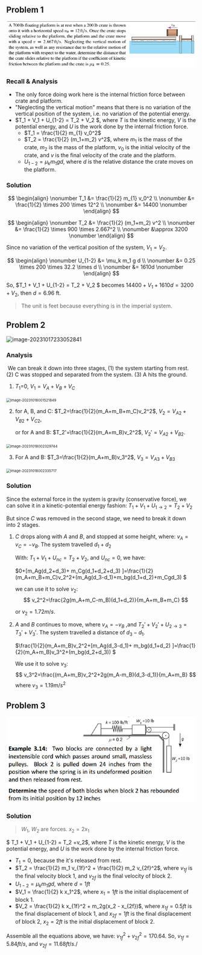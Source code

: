 

## Problem 1

<div style="text-align:center">
  <img src="https://github.com/leishi23/Dynamics_TA/blob/main/Discussion_4_3_Sol/Screenshot%202023-10-17%20221446.png?raw=true" width="500"/>   
</div>


### Recall & Analysis

- The only force doing work here is the internal friction force between crate and platform. 
- "Neglecting the vertical motion" means that there is no variation of the vertical position of the system, i.e. no variation of the potential energy. 
- $T_1 + V_1 + U_{1-2} = T_2 + V_2 $, where $T$ is the kinetic energy, $V$ is the potential energy, and $U$ is the work done by the internal friction force.
  - $T_1 = \frac{1}{2} m_{1} v_0^2$
  - $T_2 = \frac{1}{2} (m_1+m_2) v^2$, where $m_1$ is the mass of the crate, $m_2$ is the mass of the platform, $v_0$ is the initial velocity of the crate, and $v$ is the final velocity of the crate and the platform.
  - $U_{1-2} = \mu_k m_1 g d$, where $d$ is the relative distance the crate moves on the platform.

### Solution
$$
\begin{align} \nonumber
  T_1 &= \frac{1}{2} m_{1} v_0^2 \\ \nonumber
&= \frac{1}{2} \times 200 \times 12^2 \\ \nonumber
&= 14400 \nonumber
\end{align}
$$

$$
\begin{align} \nonumber
  T_2 &= \frac{1}{2} (m_1+m_2) v^2 \\ \nonumber
&= \frac{1}{2} \times 900 \times 2.667^2 \\ \nonumber
&\approx 3200 \nonumber
\end{align}
$$

Since no variation of the vertical position of the system, $V_1 = V_2$.

$$
\begin{align} \nonumber
  U_{1-2} &= \mu_k m_1 g d \\ \nonumber
&= 0.25 \times 200 \times 32.2 \times d \\ \nonumber
&= 1610d \nonumber
\end{align}
$$

So, $T_1 + V_1 + U_{1-2} = T_2 + V_2 $ becomes $14400 + V_1 + 1610d = 3200 + V_2$, then $d = 6.96$ ft. 
> The unit is feet because everything is in the imperial system.


## Problem 2

![image-20231017233052841](C:\Users\23472\AppData\Roaming\Typora\typora-user-images\image-20231017233052841.png)

### Analysis

​	We can break it down into three stages, (1) the system starting from rest. (2) C was stopped and separated from the system. (3) A hits the ground.

1.  $T_1$=0, 	$V_1=V_A+V_B+V_C$

<img src="C:\Users\23472\AppData\Roaming\Typora\typora-user-images\image-20231018001521849.png" alt="image-20231018001521849" style="zoom: 67%;" />

2. for A, B, and C: $T_2=\frac{1}{2}(m_A+m_B+m_C)v_2^2$,	 $V_2=V_{A2}+V_{B2}+V_{C2}$, 

   or for A and B: $T_2'=\frac{1}{2}(m_A+m_B)v_2^2$,	 $V_2'=V_{A2}+V_{B2}$.

<img src="C:\Users\23472\AppData\Roaming\Typora\typora-user-images\image-20231018002329744.png" alt="image-20231018002329744" style="zoom:67%;" />

3. For A and B: $T_3=\frac{1}{2}(m_A+m_B)v_3^2$,	$V_3=V_{A3}+V_{B3}$

<img src="C:\Users\23472\AppData\Roaming\Typora\typora-user-images\image-20231018002335717.png" alt="image-20231018002335717" style="zoom:67%;" />

### Solution

Since the external force in the system is gravity (conservative force), we can solve it in a kinetic-potential energy fashion: $T_1+V_1+U_{1\rightarrow 2}=T_2+V_2$

But since $C$ was removed in the second stage, we need to break it down into 2 stages.

1. $C$ drops along with $A$ and $B$, and stopped at some height, where: $v_A = v_C = -v_B$. The system travelled $d_1+d_2$

   With: $T_1+V_1+U_{nc}=T_2+V_2$, and $U_{nc}=0$, we have:

   $0+[m_Ag(d_2+d_3)+ m_Cg(d_1+d_2+d_3) ]=\frac{1}{2}(m_A+m_B+m_C)v_2^2+(m_Ag(d_3-d_1)+m_bg(d_1+d_2)+m_Cgd_3) $

   we can use it to solve $v_2$:
   $$
   v_2^2=\frac{2g(m_A+m_C-m_B)(d_1+d_2)}{m_A+m_B+m_C}
   $$
   

   or $v_2=1.72m/s$.

2. $A$ and $B$ continues to move, where $v_A = -v_B$ ,and $T_2'+V_2'+U_{2\rightarrow 3}=T_3'+V_3'$. The system travelled a distance of $d_3-d_1$.

   $\frac{1}{2}(m_A+m_B)v_2^2+[m_Ag(d_3-d_1)+ m_bg(d_1+d_2) ]=\frac{1}{2}(m_A+m_B)v_3^2+(m_bg(d_2+d_3)) $

   We use it to solve $v_3$:
   $$
   v_3^2=\frac{(m_A+m_B)v_2^2+2g(m_A-m_B)(d_3-d_1)}{m_A+m_B}
   $$
   where $v_3=1.19m/s^2$

## Problem 3
<div style="text-align:center">
  <img src="https://github.com/leishi23/Dynamics_TA/blob/main/Discussion_4_3_Sol/Screenshot%202023-10-17%20230018.png?raw=true" width="500"/>   
</div>

### Solution
> $W_1$, $W_2$ are forces.
> $x_2 = 2x_1$

$ T_1 + V_1 + U_{1-2} = T_2 +v_2$, where $T$ is the kinetic energy, $V$ is the potential energy, and $U$ is the work done by the internal friction force.
  - $T_1 = 0$, because the it's released from rest.
  - $T_2 = \frac{1}{2} m_1 v_{1f}^2 + \frac{1}{2} m_2 v_{2f}^2$, where $v_{1f}$ is the final velocity block 1, and $v_{2f}$ is the final velocity of block 2.
  - $U_{1-2} = \mu_k m_1 g d$, where $d = 1ft$ 
  - $V_1 = \frac{1}{2} k x_1^2$, where $x_1 = 1ft$ is the initial displacement of block 1.
  - $V_2 = \frac{1}{2} k x_{1f}^2 + m_2g(x_2 - x_{2f})$, where $x_{1f} = 0.5ft$ is the final displacement of block 1, and $x_{2f} = 1ft$ is the final displacement of block 2, $x_2 = 2ft$ is the initial displacement of block 2.

Assemble all the equations above, we have: $v_{1f}^2 + v_{2f}^2 = 170.64$.
So, $v_{1f} = 5.84 ft/s$, and $v_{2f} = 11.68 ft/s$./
